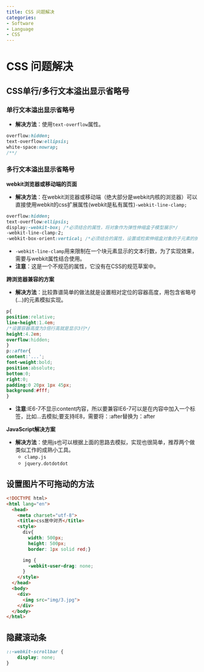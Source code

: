 ```yaml
---
title: CSS 问题解决
categories:
- Software
- Language
- CSS
---
```

# CSS 问题解决

## CSS单行/多行文本溢出显示省略号

### 单行文本溢出显示省略号

- **解决方法**：使用`text-overflow`属性。

```css
overflow:hidden;
text-overflow:ellipsis;
white-space:nowrap;
/**/
```

### 多行文本溢出显示省略号

**webkit浏览器或移动端的页面**

- **解决方法**：在webkit浏览器或移动端（绝大部分是webkit内核的浏览器）可以直接使用webkit的css扩展属性(webkit是私有属性)`-webkit-line-clamp;`

```css
overflow:hidden;
text-overflow:ellipsis;
display:-webkit-box; /*必须结合的属性，将对象作为弹性伸缩盒子模型展示*/
-webkit-line-clamp:2;
-webkit-box-orient:vertical; /*必须结合的属性，设置或检索伸缩盒对象的子元素的排列方式*/
```

- `-webkit-line-clamp`用来限制在一个块元素显示的文本行数，为了实现效果，需要与webkit属性结合使用。
- **注意**：这是一个不规范的属性，它没有在CSS的规范草案中。

**跨浏览器兼容的方案**

- **解决方法**：比较靠谱简单的做法就是设置相对定位的容器高度，用包含省略号(...)的元素模拟实现。

```css
p{
position:relative;
line-height:1.4em;
/*设置容器高度为3倍行高就是显示3行*/
height:4.2em;
overflow:hidden;
}
p::after{
content:'...';
font-weight:bold;
position:absolute;
bottom:0;
right:0;
padding:0 20px 1px 45px;
background:#fff;
}
```

- **注意**:IE6-7不显示content内容，所以要兼容IE6-7可以是在内容中加入一个标签，比如<span>...</span>去模拟;要支持IE8，需要将：:after替换为：after

**JavaScript解决方案**

- **解决方法**：使用js也可以根据上面的思路去模拟，实现也很简单，推荐两个做类似工作的成熟小工具。
    - `clamp.js`
    - `jquery.dotdotdot`

## 设置图片不可拖动的方法

```html
<!DOCTYPE html>
<html lang="en">
  <head>
    <meta charset="utf-8">
    <title>css居中对齐</title>
    <style>
      div{
        width: 500px;
        height: 500px;
        border: 1px solid red;}

      img {
        -webkit-user-drag: none;
      }
    </style>
  </head>
  <body>
    <div>
      <img src="img/3.jpg">
    </div>
  </body>
</html>
```

## 隐藏滚动条

```css
::-webkit-scrollbar {
    display: none;
}
```

